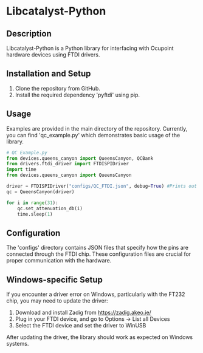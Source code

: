 # Libcatalyst-Python

## Description
Libcatalyst-Python is a Python library for interfacing with Ocupoint hardware devices using FTDI drivers.

## Installation and Setup

1. Clone the repository from GitHub.
2. Install the required dependency 'pyftdi' using pip.

## Usage

Examples are provided in the main directory of the repository. Currently, you can find 'qc_example.py' which demonstrates basic usage of the library.

```python
# QC Example.py
from devices.queens_canyon import QueensCanyon, QCBank
from drivers.ftdi_driver import FTDISPIDriver
import time
from devices.queens_canyon import QueensCanyon

driver = FTDISPIDriver("configs/QC_FTDI.json", debug=True) #Prints out the words being written
qc = QueensCanyon(driver)

for i in range(31):
    qc.set_attenuation_db(i)
    time.sleep(1)
```

## Configuration

The 'configs' directory contains JSON files that specify how the pins are connected through the FTDI chip. These configuration files are crucial for proper communication with the hardware.

## Windows-specific Setup

If you encounter a driver error on Windows, particularly with the FT232 chip, you may need to update the driver:

1. Download and install Zadig from https://zadig.akeo.ie/
2. Plug in your FTDI device, and go to Options -> List all Devices
3. Select the FTDI device and set the driver to WinUSB

After updating the driver, the library should work as expected on Windows systems.